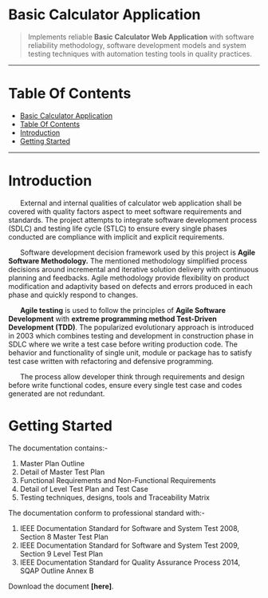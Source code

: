 Basic Calculator Application  
============================
> Implements reliable **Basic Calculator Web Application** with software reliability methodology, software development models and system testing techniques with automation testing tools in quality practices.

***

Table Of Contents 
=================
* [Basic Calculator Application](#basic-calculator-application)
* [Table Of Contents](#table-of-contents)
* [Introduction](#introduction)
* [Getting Started](#getting-started)

***

Introduction
============

&nbsp;&nbsp;&nbsp;&nbsp;&nbsp;&nbsp;External and internal qualities of calculator web application shall be covered with quality factors aspect to meet software requirements and standards. The project attempts to integrate software development process (SDLC) and testing life cycle (STLC) to ensure every single phases conducted are compliance with implicit and explicit requirements.  

&nbsp;&nbsp;&nbsp;&nbsp;&nbsp;&nbsp;Software development decision framework used by this project is **Agile Software Methodology.** The mentioned methodology simplified process decisions around incremental and iterative solution delivery with continuous planning and feedbacks. Agile methodology provide flexibility on product modification and adaptivity based on defects and errors produced in each phase and quickly respond to changes.  

&nbsp;&nbsp;&nbsp;&nbsp;&nbsp;&nbsp;**Agile testing** is used to follow the principles of **Agile Software Development** with **extreme programming method Test-Driven Development (TDD)**. The popularized evolutionary approach is introduced in 2003 which combines testing and development in construction phase in SDLC where we write a test case before writing production code. The behavior and functionality of single unit, module or package has to satisfy test case written with refactoring and defensive programming.  

&nbsp;&nbsp;&nbsp;&nbsp;&nbsp;&nbsp;The process allow developer think through requirements and design before write functional codes, ensure every single test case and codes generated are not redundant.  

Getting Started
===============
The documentation contains:-  
1. Master Plan Outline  
2. Detail of Master Test Plan  
3. Functional Requirements and Non-Functional Requirements  
4. Detail of Level Test Plan and Test Case  
5. Testing techniques, designs, tools and Traceability Matrix  

The documentation conform to professional standard with:-
1. IEEE Documentation Standard for Software and System Test 2008, Section 8 Master Test Plan  
2. IEEE Documentation Standard for Software and System Test 2009, Section 9 Level Test Plan 
3. IEEE Documentation Standard for Quality Assurance Process 2014, SQAP Outline Annex B  

Download the document **[here]**.
